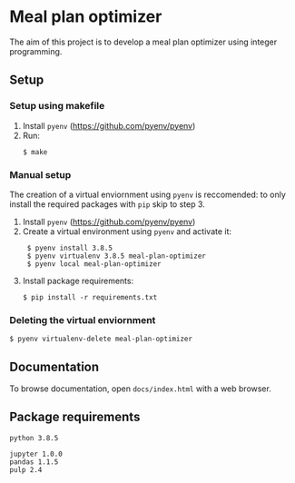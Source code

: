 # Meal plan optimizer

The aim of this project is to develop a meal plan optimizer using integer programming.

## Setup

### Setup using makefile

1. Install `pyenv` (https://github.com/pyenv/pyenv)
2. Run:
   ```console
   $ make
   ```

### Manual setup

The creation of a virtual enviornment using `pyenv` is reccomended: to only install the required packages with `pip` skip to step 3.

1. Install `pyenv` (https://github.com/pyenv/pyenv)
2. Create a virtual environment using `pyenv` and activate it:
   ```console
    $ pyenv install 3.8.5
    $ pyenv virtualenv 3.8.5 meal-plan-optimizer
    $ pyenv local meal-plan-optimizer
    ```
3. Install package requirements:
    ```console
    $ pip install -r requirements.txt
    ```

### Deleting the virtual enviornment

```console
$ pyenv virtualenv-delete meal-plan-optimizer
```

## Documentation

To browse documentation, open `docs/index.html` with a web browser.

## Package requirements

`python 3.8.5`

`jupyter 1.0.0`  
`pandas 1.1.5`  
`pulp 2.4`